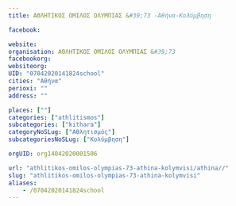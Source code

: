 ```yaml
---
title: ΑΘΛΗΤΙΚΟΣ ΟΜΙΛΟΣ ΟΛΥΜΠΙΑΣ &#39;73 -Αθήνα-Κολύμβηση

facebook:

website:
organisation: ΑΘΛΗΤΙΚΟΣ ΟΜΙΛΟΣ ΟΛΥΜΠΙΑΣ &#39;73 
facebookorg:
websiteorg:
UID: "07042020141824school"
cities: "Αθήνα"
perioxi: ""
address: ""

places: [""]
categories: ["athlitismos"]
subcategories: ["kithara"]
categoryNoSLug: ["Αθλητισμός"]
subcategoriesNoSLug: ["Κολύμβηση"]

orgUID: org14042020001506

url: "athlitikos-omilos-olympias-73-athina-kolymvisi/athina//"
slug: "athlitikos-omilos-olympias-73-athina-kolymvisi"
aliases:
    - /07042020141824school
---
```





